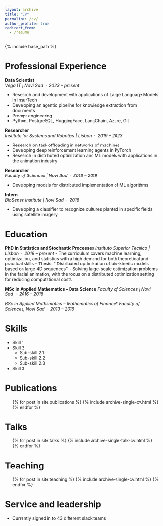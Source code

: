 ```yaml
---
layout: archive
title: "CV"
permalink: /cv/
author_profile: true
redirect_from:
  - /resume
---
```


{% include base_path %}

Professional Experience
=======================

**Data Scientist**  
*Vega IT | Novi Sad* &nbsp;·&nbsp; *2023 – present*  
- Research and development with applications of Large Language Models in InsurTech  
- Developing an agentic pipeline for knowledge extraction from documents  
- Prompt engineering  
- Python, PostgreSQL, HuggingFace, LangChain, Azure, Git  

**Researcher**  
*Institute for Systems and Robotics | Lisbon* &nbsp;·&nbsp; *2019 – 2023*  
- Research on task offloading in networks of machines  
- Developing deep reinforcement learning agents in PyTorch  
- Research in distributed optimization and ML models with applications in the animation industry  

**Researcher**  
*Faculty of Sciences | Novi Sad* &nbsp;·&nbsp; *2018 – 2019*  
- Developing models for distributed implementation of ML algorithms  

**Intern**  
*BioSense Institute | Novi Sad* &nbsp;·&nbsp; *2018*  
- Developing a classifier to recognize cultures planted in specific fields using satellite imagery


Education
=======================

**PhD in Statistics and Stochastic Processes** 
*Instituto Superior Tecnico | Lisbon* &nbsp;·&nbsp; *2019 – present*
    - The curriculum covers machine learning, optimization, and statistics with a high demand for both theoretical and practical skills
    - Thesis: ``Distributed optimization of bio-kinetic models based on large 4D sequences''
    - Solving large-scale optimization problems in the facial animation, with the focus on a distributed optimization setting for reducing computational costs
    
**MSc in Applied Mathematics – Data Science**
*Faculty of Sciences | Novi Sad* &nbsp;·&nbsp; *2016 – 2018*

*BSc in Applied Mathematics – Mathematics of Finance**
*Faculty of Sciences, Novi Sad* &nbsp;·&nbsp; *2013 – 2016*
  
Skills
======
* Skill 1
* Skill 2
  * Sub-skill 2.1
  * Sub-skill 2.2
  * Sub-skill 2.3
* Skill 3

Publications
======
  <ul>{% for post in site.publications %}
    {% include archive-single-cv.html %}
  {% endfor %}</ul>
  
Talks
======
  <ul>{% for post in site.talks %}
    {% include archive-single-talk-cv.html %}
  {% endfor %}</ul>
  
Teaching
======
  <ul>{% for post in site.teaching %}
    {% include archive-single-cv.html %}
  {% endfor %}</ul>
  
Service and leadership
======
* Currently signed in to 43 different slack teams
